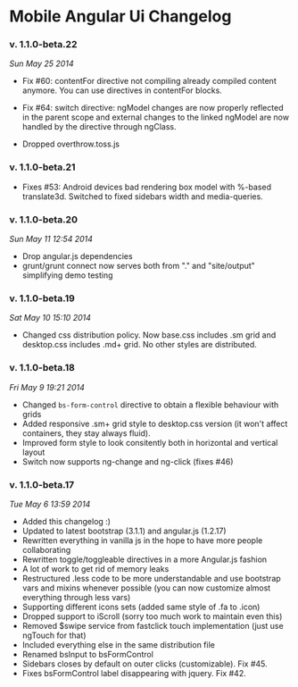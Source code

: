# Mobile Angular Ui Changelog

### v. 1.1.0-beta.22

_Sun May 25 2014_

- Fix #60: contentFor directive not compiling already compiled content anymore. You can use directives in contentFor blocks. 

- Fix #64: switch directive:  ngModel changes are now properly reflected in the parent scope and external changes to the linked ngModel are now handled by the directive through ngClass.

- Dropped overthrow.toss.js

### v. 1.1.0-beta.21

- Fixes #53: Android devices bad rendering box model with %-based translate3d. Switched to fixed sidebars width and media-queries.

### v. 1.1.0-beta.20

_Sun May  11 12:54 2014_

- Drop angular.js dependencies
- grunt/grunt connect now serves both from "." and "site/output" simplifying demo testing

### v. 1.1.0-beta.19
_Sat May  10 15:10 2014_

- Changed css distribution policy. Now base.css includes .sm grid and desktop.css includes .md+ grid. No other styles are distributed.

### v. 1.1.0-beta.18

_Fri May  9 19:21 2014_

- Changed `bs-form-control` directive to obtain a flexible behaviour with grids
- Added responsive .sm+ grid style to desktop.css version (it won't affect containers, they stay always fluid).
- Improved form style to look consitently both in horizontal and vertical layout
- Switch now supports ng-change and ng-click (fixes #46)

### v. 1.1.0-beta.17

_Tue May  6 13:59 2014_

- Added this changelog :)
- Updated to latest bootstrap (3.1.1) and angular.js (1.2.17)
- Rewritten everything in vanilla js in the hope to have more people collaborating
- Rewritten toggle/toggleable directives in a more Angular.js fashion
- A lot of work to get rid of memory leaks
- Restructured .less code to be more understandable and use bootstrap vars and mixins whenever possible (you can now customize almost everything through less vars)
- Supporting different icons sets (added same style of .fa to .icon)
- Dropped support to iScroll (sorry too much work to maintain even this)
- Removed $swipe service from fastclick touch implementation (just use ngTouch for that)
- Included everything else in the same distribution file
- Renamed bsInput to bsFormControl
- Sidebars closes by default on outer clicks (customizable). Fix #45.
- Fixes bsFormControl label disappearing with jquery. Fix #42.